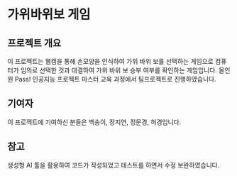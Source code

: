 # 가위바위보 게임 

## 프로젝트 개요
이 프로젝트는 웹캠을 통해 손모양을 인식하여 가위 바위 보를 선택하는 게임으로 컴퓨터가 임의로 선택한 것과 대결하여 가위 바위 보 승부 여부를 확인하는 게임입니다.
올인원 Pass! 인공지능 프로젝트 마스터 교육 과정에서 팀프로젝트로 진행하였습니다.

## 기여자
이 프로젝트에 기여하신 분들은 백송이, 장지연, 정문경, 허경입니다.

## 참고
생성형 AI 툴을 활용하여 코드가 작성되었고 테스트를 하면서 수정 보완하였습니다.
